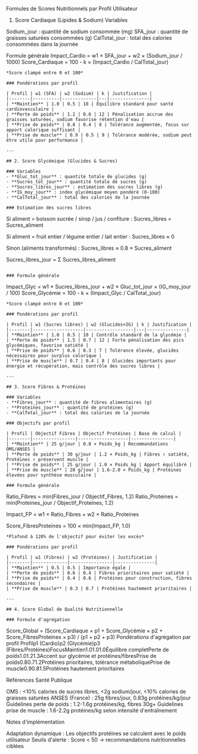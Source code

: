Formules de Scores Nutritionnels par Profil Utilisateur
1. Score Cardiaque (Lipides & Sodium)
Variables

Sodium_jour : quantité de sodium consommée (mg)
SFA_jour : quantité de graisses saturées consommées (g)
CalTotal_jour : total des calories consommées dans la journée

Formule générale
Impact_Cardio = w1 × SFA_jour + w2 × (Sodium_jour / 1000)
Score_Cardiaque = 100 - k × (Impact_Cardio / CalTotal_jour)
```
*Score clampé entre 0 et 100*

### Pondérations par profil

| Profil | w1 (SFA) | w2 (Sodium) | k | Justification |
|--------|----------|-------------|---|---------------|
| **Maintien** | 1.0 | 0.5 | 10 | Équilibre standard pour santé cardiovasculaire |
| **Perte de poids** | 1.2 | 0.6 | 12 | Pénalisation accrue des graisses saturées, sodium favorise rétention d'eau |
| **Prise de poids** | 0.8 | 0.4 | 8 | Tolérance augmentée, focus sur apport calorique suffisant |
| **Prise de muscle** | 0.9 | 0.5 | 9 | Tolérance modérée, sodium peut être utile pour performance |

---

## 2. Score Glycémique (Glucides & Sucres)

### Variables
- **Gluc_tot_jour** : quantité totale de glucides (g)
- **Sucres_tot_jour** : quantité totale de sucres (g)
- **Sucres_libres_jour** : estimation des sucres libres (g)
- **IG_moy_jour** : index glycémique moyen pondéré (0-100)
- **CalTotal_jour** : total des calories de la journée

### Estimation des sucres libres
```
Si aliment = boisson sucrée / sirop / jus / confiture :
    Sucres_libres = Sucres_aliment

Si aliment = fruit entier / légume entier / lait entier :
    Sucres_libres ≈ 0

Sinon (aliments transformés) :
    Sucres_libres ≈ 0.8 × Sucres_aliment

Sucres_libres_jour = Σ Sucres_libres_aliment
```

### Formule générale
```
Impact_Glyc = w1 × Sucres_libres_jour + w2 × Gluc_tot_jour × (IG_moy_jour / 100)
Score_Glycémie = 100 - k × (Impact_Glyc / CalTotal_jour)
```
*Score clampé entre 0 et 100*

### Pondérations par profil

| Profil | w1 (Sucres libres) | w2 (Glucides×IG) | k | Justification |
|--------|-------------------|------------------|---|---------------|
| **Maintien** | 1.0 | 0.5 | 10 | Contrôle standard de la glycémie |
| **Perte de poids** | 1.5 | 0.7 | 12 | Forte pénalisation des pics glycémiques, favorise satiété |
| **Prise de poids** | 0.6 | 0.3 | 7 | Tolérance élevée, glucides nécessaires pour surplus calorique |
| **Prise de muscle** | 0.7 | 0.4 | 8 | Glucides importants pour énergie et récupération, mais contrôle des sucres libres |

---

## 3. Score Fibres & Protéines

### Variables
- **Fibres_jour** : quantité de fibres alimentaires (g)
- **Proteines_jour** : quantité de protéines (g)
- **CalTotal_jour** : total des calories de la journée

### Objectifs par profil

| Profil | Objectif Fibres | Objectif Protéines | Base de calcul |
|--------|----------------|-------------------|----------------|
| **Maintien** | 25 g/jour | 0.8 × Poids_kg | Recommandations OMS/ANSES |
| **Perte de poids** | 30 g/jour | 1.2 × Poids_kg | Fibres ↑ satiété, Protéines ↑ préservent muscle |
| **Prise de poids** | 25 g/jour | 1.0 × Poids_kg | Apport équilibré |
| **Prise de muscle** | 28 g/jour | 1.6-2.0 × Poids_kg | Protéines élevées pour synthèse musculaire |

### Formule générale
```
Ratio_Fibres = min(Fibres_jour / Objectif_Fibres, 1.2)
Ratio_Proteines = min(Proteines_jour / Objectif_Proteines, 1.2)

Impact_FP = w1 × Ratio_Fibres + w2 × Ratio_Proteines

Score_FibresProteines = 100 × min(Impact_FP, 1.0)
```
*Plafond à 120% de l'objectif pour éviter les excès*

### Pondérations par profil

| Profil | w1 (Fibres) | w2 (Protéines) | Justification |
|--------|-------------|----------------|---------------|
| **Maintien** | 0.5 | 0.5 | Importance égale |
| **Perte de poids** | 0.6 | 0.4 | Fibres prioritaires pour satiété |
| **Prise de poids** | 0.4 | 0.6 | Protéines pour construction, fibres secondaires |
| **Prise de muscle** | 0.3 | 0.7 | Protéines hautement prioritaires |

---

## 4. Score Global de Qualité Nutritionnelle

### Formule d'agrégation
```
Score_Global = (Score_Cardiaque × p1 + Score_Glycémie × p2 + Score_FibresProteines × p3) / (p1 + p2 + p3)
Pondérations d'agrégation par profil
Profilp1 (Cardio)p2 (Glycémie)p3 (Fibres/Protéines)FocusMaintien1.01.01.0Équilibre completPerte de poids1.01.21.3Accent sur glycémie et protéines/fibresPrise de poids0.80.71.2Protéines prioritaires, tolérance métaboliquePrise de muscle0.90.81.5Protéines hautement prioritaires

Références Santé Publique

OMS : <10% calories de sucres libres, <2g sodium/jour, <10% calories de graisses saturées
ANSES (France) : 25g fibres/jour, 0.83g protéines/kg/jour
Guidelines perte de poids : 1.2-1.6g protéines/kg, fibres 30g+
Guidelines prise de muscle : 1.6-2.2g protéines/kg selon intensité d'entraînement


Notes d'implémentation

Adaptation dynamique : Les objectifs protéines se calculent avec le poids utilisateur
Seuils d'alerte : Score < 50 → recommandations nutritionnelles ciblées